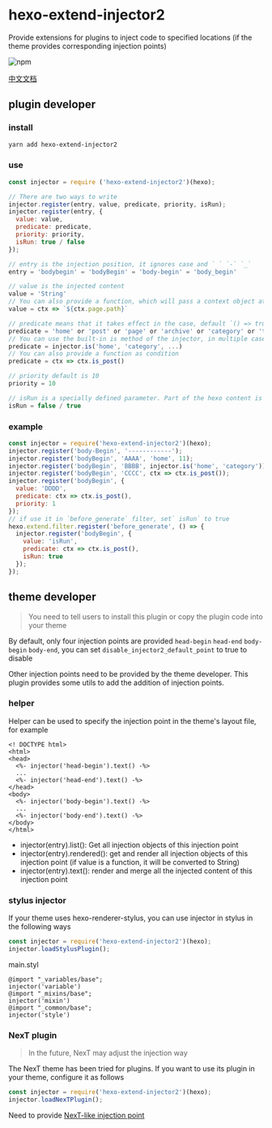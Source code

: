 # hexo-extend-injector2

Provide extensions for plugins to inject code to specified locations (if the theme provides corresponding injection points)

![npm](https://img.shields.io/npm/v/hexo-extend-injector2.svg)

[中文文档](README-ZH.md)

## plugin developer

### install

```bash
yarn add hexo-extend-injector2
```

### use

```js
const injector = require ('hexo-extend-injector2')(hexo);

// There are two ways to write
injector.register(entry, value, predicate, priority, isRun);
injector.register(entry, {
  value: value,
  predicate: predicate,
  priority: priority,
  isRun: true / false
});

// entry is the injection position, it ignores case and ` ` `-` `_`
entry = 'bodybegin' = 'bodyBegin' = 'body-begin' = 'body_begin'

// value is the injected content
value = 'String'
// You can also provide a function, which will pass a context object at the injection point (may be empty)
value = ctx => `${ctx.page.path}`

// predicate means that it takes effect in the case, default `() => true`
predicate = 'home' or 'post' or 'page' or 'archive' or 'category' or 'tag'
// You can use the built-in is method of the injector, in multiple cases
predicate = injector.is('home', 'category', ...)
// You can also provide a function as condition
predicate = ctx => ctx.is_post()

// priority default is 10
priority = 10

// isRun is a specially defined parameter. Part of the hexo content is reloaded after the file is changed. When reloading, the content of isRun is true will clear to avoid repeated loading.
isRun = false / true
```

### example

```js
const injector = require('hexo-extend-injector2')(hexo);
injector.register('body-Begin', '------------');
injector.register('bodyBegin', 'AAAA', 'home', 11);
injector.register('bodyBegin', 'BBBB', injector.is('home', 'category'));
injector.register('bodyBegin', 'CCCC', ctx => ctx.is_post());
injector.register('bodyBegin', {
  value: 'DDDD',
  predicate: ctx => ctx.is_post(),
  priority: 1
});
// if use it in `before_generate` filter, set` isRun` to true
hexo.extend.filter.register('before_generate', () => {
  injector.register('bodyBegin', {
    value: 'isRun',
    predicate: ctx => ctx.is_post(),
    isRun: true
  });
});
```

## theme developer

> You need to tell users to install this plugin or copy the plugin code into your theme

By default, only four injection points are provided `head-begin` `head-end` `body-begin` `body-end`, you can set `disable_injector2_default_point` to true to disable

Other injection points need to be provided by the theme developer. This plugin provides some utils to add the addition of injection points.

### helper

Helper can be used to specify the injection point in the theme's layout file, for example

```ejs
<! DOCTYPE html>
<html>
<head>
  <%- injector('head-begin').text() -%>
  ...
  <%- injector('head-end').text() -%>
</head>
<body>
  <%- injector('body-begin').text() -%>
  ...
  <%- injector('body-end').text() -%>
</body>
</html>
```

- injector(entry).list(): Get all injection objects of this injection point  
- injector(entry).rendered(): get and render all injection objects of this injection point (if value is a function, it will be converted to String)  
- injector(entry).text(): render and merge all the injected content of this injection point  

### stylus injector

If your theme uses hexo-renderer-stylus, you can use injector in stylus in the following ways

```js
const injector = require('hexo-extend-injector2')(hexo);
injector.loadStylusPlugin();
```

main.styl
```styl
@import "_variables/base";
injector('variable')
@import "_mixins/base";
injector('mixin')
@import "_common/base";
injector('style')
```

### NexT plugin

> In the future, NexT may adjust the injection way

The NexT theme has been tried for plugins. If you want to use its plugin in your theme, configure it as follows

```js
const injector = require('hexo-extend-injector2')(hexo);
injector.loadNexTPlugin();
```

Need to provide [NexT-like injection point](lib/next-point.js)
